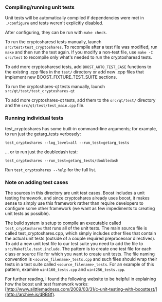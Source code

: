 ### Compiling/running unit tests

Unit tests will be automatically compiled if dependencies were met in `./configure`
and tests weren't explicitly disabled.

After configuring, they can be run with `make check`.

To run the cryptosharesd tests manually, launch `src/test/test_cryptoshares`. To recompile
after a test file was modified, run `make` and then run the test again. If you
modify a non-test file, use `make -C src/test` to recompile only what's needed
to run the cryptosharesd tests.

To add more cryptosharesd tests, add `BOOST_AUTO_TEST_CASE` functions to the existing
.cpp files in the `test/` directory or add new .cpp files that
implement new BOOST_FIXTURE_TEST_SUITE sections.

To run the cryptoshares-qt tests manually, launch `src/qt/test/test_cryptoshares-qt`

To add more cryptoshares-qt tests, add them to the `src/qt/test/` directory and
the `src/qt/test/test_main.cpp` file.

### Running individual tests

test_cryptoshares has some built-in command-line arguments; for
example, to run just the getarg_tests verbosely:

    test_cryptoshares --log_level=all --run_test=getarg_tests

... or to run just the doubledash test:

    test_cryptoshares --run_test=getarg_tests/doubledash

Run `test_cryptoshares --help` for the full list.

### Note on adding test cases

The sources in this directory are unit test cases.  Boost includes a
unit testing framework, and since cryptoshares already uses boost, it makes
sense to simply use this framework rather than require developers to
configure some other framework (we want as few impediments to creating
unit tests as possible).

The build system is setup to compile an executable called `test_cryptoshares`
that runs all of the unit tests.  The main source file is called
test_cryptoshares.cpp, which simply includes other files that contain the
actual unit tests (outside of a couple required preprocessor
directives). To add a new unit test file to our test suite you need
to add the file to `src/Makefile.test.include`. The pattern is to
create one test file for each class or source file for which you want
to create unit tests.  The file naming convention is
`<source_filename>_tests.cpp` and such files should wrap their tests
in a test suite called `<source_filename>_tests`.  For an example of
this pattern, examine `uint160_tests.cpp` and `uint256_tests.cpp`.

For further reading, I found the following website to be helpful in
explaining how the boost unit test framework works:
[http://www.alittlemadness.com/2009/03/31/c-unit-testing-with-boosttest/](http://archive.is/dRBGf).
